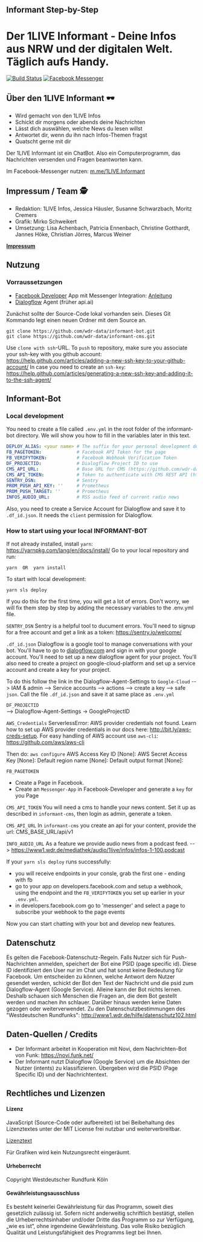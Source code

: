 Informant Step-by-Step
---
# Der 1LIVE Informant - Deine Infos aus NRW und der digitalen Welt. Täglich aufs Handy.


[![Build Status](https://travis-ci.org/wdr-data/informant-bot.svg?branch=master)](https://travis-ci.org/wdr-data/informant-bot)
[![Facebook Messenger](https://img.shields.io/badge/Facebook-Messenger-blue.svg)](https://m.me/1LIVE.Informant)

## Über den 1LIVE Informant 🕶️

- Wird gemacht von den 1LIVE Infos
- Schickt dir morgens oder abends deine Nachrichten
- Lässt dich auswählen, welche News du lesen willst
- Antwortet dir, wenn du ihn nach Infos-Themen fragst
- Quatscht gerne mit dir

Der 1LIVE Informant ist ein ChatBot. Also ein Computerprogramm, das Nachrichten versenden und Fragen beantworten kann.

Im Facebook-Messenger nutzen: [m.me/1LIVE.Informant](https://m.me/1LIVE.Informant)

## Impressum / Team 🕵️

- Redaktion: 1LIVE Infos, Jessica Häusler, Susanne Schwarzbach, Moritz Cremers
- Grafik: Mirko Schweikert
- Umsetzung: Lisa Achenbach, Patricia Ennenbach, Christine Gotthardt, Jannes Höke, Christian Jörres, Marcus Weiner

[**Impressum**](https://www1.wdr.de/radio/1live/einslive-impressum-100.html)


## Nutzung

### Vorraussetzungen

- [Facebook Developer](https://developer.facebook.com/) App mit Messenger Integration: [Anleitung](https://developers.facebook.com/docs/messenger-platform/getting-started/app-setup)
- [Dialogflow](https://dialogflow.com/) Agent (früher api.ai)

Zunächst sollte der Source-Code lokal vorhanden sein. Dieses Git Kommando legt einen neuen Ordner mit dem Source an.

```
git clone https://github.com/wdr-data/informant-bot.git
git clone https://github.com/wdr-data/informant-cms.git
```

Use `clone with ssh`-URL. 
To `push` to repository, make sure you associate your ssh-key with you github account: https://help.github.com/articles/adding-a-new-ssh-key-to-your-github-account/
In case you need to create an 
`ssh-key`: https://help.github.com/articles/generating-a-new-ssh-key-and-adding-it-to-the-ssh-agent/


## Informant-Bot

### Local development

You need to create a file called `.env.yml` in the root folder of the informant-bot directory. 
We will show you how to fill in the variables later in this text.

```yml
DEPLOY_ALIAS: <your name> # The suffix for your personal development deployment
FB_PAGETOKEN:             # Facebook API Token for the page
FB_VERIFYTOKEN:           # Facebook Webhook Verification Token
DF_PROJECTID:             # Dialogflow Project ID to use
CMS_API_URL:              # Base URL for CMS (https://github.com/wdr-data/tim-cms) REST API (with trailing slash)
CMS_API_TOKEN:            # Token to authenticate with CMS REST API (http://www.django-rest-framework.org/api-guide/authentication/#tokenauthentication)
SENTRY_DSN:               # Sentry
PROM_PUSH_API_KEY: ''     # Prometheus
PROM_PUSH_TARGET: ''      # Prometheus
INFOS_AUDIO_URL:          # RSS audio feed of current radio news
```

Also, you need to create a Service Account for Dialogflow and save it to `.df_id.json`. It needs the `client` permission for Dialogflow.

### How to start using your local INFORMANT-BOT

If not already installed, install `yarn`: https://yarnpkg.com/lang/en/docs/install/
Go to your local repository and run:

```
yarn  OR  yarn install
```

To start with local development: 
```
yarn sls deploy
```
If you do this for the first time, you will get a lot of errors. Don't worry, we will fix them step by step by adding the necessary variables to the .env.yml file.

`SENTRY_DSN` 
Sentry is a helpful tool to ducument errors. You'll need to signup for a free account and get a link as a token: 
https://sentry.io/welcome/ 

`.df_id.json` 
Dialogflow is a google tool to manage conversations with your bot. 
You'll have to go to [dialogflow.com](https://dialogflow.com/) and sign in with your google account. 
You'll need to set up a new dialogflow agent for your project.
You'll also need to create a project on google-cloud-platform and set up a service account and create a key for your project.

To do this follow the link in the Dialogflow-Agent-Settings to `Google-Cloud` 
--> IAM & admin 
--> Service accounts 
--> actions 
--> create a key 
--> safe `json`. Call the file `.df_id.json` and save it at same place as `.env.yml`

`DF_PROJECTID`  
--> Dialogflow-Agent-Settings -> GoogleProjectID

`AWS_Credentials`
ServerlessError: AWS provider credentials not found. Learn how to set up AWS provider credentials in our docs here: <http://bit.ly/aws-creds-setup>.
For easy handling of AWS account use `aws-cli`: https://github.com/aws/aws-cli

Then do:
```aws configure```
AWS Access Key ID [None]: 
AWS Secret Access Key [None]: 
Default region name [None]:
Default output format [None]:

`FB_PAGETOKEN`
- Create a Page in Facebook.
- Create an `Messenger-App` in Facebook-Developer and generate a `key` for you Page

`CMS_API_TOKEN` 
You will need a cms to handle your news content. Set it up as described in ```informant-cms```, then login as admin, generate a token. 

`CMS_API_URL`
In `informant-cms` you create an api for your content, provide the url:
CMS_BASE_URL/api/v1 

`INFO_AUDIO_URL` 
As a feature we provide audio news from a podcast feed.
--> https://www1.wdr.de/mediathek/audio/1live/infos/infos-1-100.podcast

If your `yarn sls deploy` runs successfully: 
- you will receive endpoints in your consle, grab the first one - ending with fb
- go to your app on developers.facebook.com and setup a webhook, using the endpoint and the `FB_VERIFYTOKEN` you set up earlier in your `.env.yml`.   
- in developers.facebook.com go to 'messenger' and select a page to subscribe your webhook to the page events 

Now you can start chatting with your bot and develop new features.


## Datenschutz
Es gelten die Facebook-Datenschutz-Regeln. Falls Nutzer sich für Push-Nachrichten anmelden, speichert der Bot eine PSID (page specific id). Diese ID identifiziert den User nur im Chat und hat sonst keine Bedeutung für Facebook.
Um entscheiden zu können, welche Antwort dem Nutzer gesendet werden, schickt der Bot den Text der Nachricht und die psid zum Dialogflow-Agent (Google Service).
Alleine kann der Bot nichts lernen. Deshalb schauen sich Menschen die Fragen an, die dem Bot gestellt werden und machen ihn schlauer.
Darüber hinaus werden keine Daten gezogen oder weiterverwendet.
Zu den Datenschutzbestimmungen des "Westdeutschen Rundfunks": http://www1.wdr.de/hilfe/datenschutz102.html

## Daten-Quellen / Credits
- Der Informant arbeitet in Kooperation mit Novi, dem Nachrichten-Bot von Funk: https://novi.funk.net/
- Der Informant nutzt Dialogflow (Google Service) um die Absichten der Nutzer (intents) zu klassifizieren. Übergeben wird die PSID (Page Specific ID) und der Nachrichtentext.

## Rechtliches und Lizenzen

#### Lizenz

JavaScript (Source-Code oder aufbereitet) ist bei Beibehaltung des Lizenztextes unter der MIT License frei nutzbar und weiterverbreitbar.

[Lizenztext](LICENSE.md)

Für Grafiken wird kein Nutzungsrecht eingeräumt.

#### Urheberrecht

Copyright Westdeutscher Rundfunk Köln


#### Gewährleistungsausschluss
Es besteht keinerlei Gewährleistung für das Programm, soweit dies gesetzlich zulässig ist. Sofern nicht anderweitig schriftlich bestätigt, stellen die Urheberrechtsinhaber und/oder Dritte das Programm so zur Verfügung, „wie es ist“, ohne irgendeine Gewährleistung. Das volle Risiko bezüglich Qualität und Leistungsfähigkeit des Programms liegt bei Ihnen.